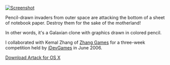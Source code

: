 [![Screenshot](http://filer.case.edu/srj15/screenshots/Artack_thumb.png)](http://filer.case.edu/srj15/screenshots/Artack.png)

Pencil-drawn invaders from outer space are attacking the bottom of a sheet of notebook paper. Destroy them for the sake of the motherland!

In other words, it's a Galaxian clone with graphics drawn in colored pencil.

I collaborated with Kemal Zhang of [Zhang Games](http://www.zhanggames.com/) for a three-week competition held by [iDevGames](http://www.idevgames.com/) in June 2006.

[Download Artack for OS X](http://filer.case.edu/srj15/download/Artack.zip)

